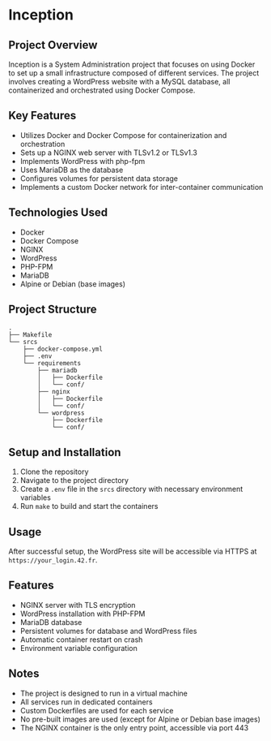 # Inception

## Project Overview

Inception is a System Administration project that focuses on using Docker to set up a small infrastructure composed of different services. The project involves creating a WordPress website with a MySQL database, all containerized and orchestrated using Docker Compose.

## Key Features

- Utilizes Docker and Docker Compose for containerization and orchestration
- Sets up a NGINX web server with TLSv1.2 or TLSv1.3
- Implements WordPress with php-fpm
- Uses MariaDB as the database
- Configures volumes for persistent data storage
- Implements a custom Docker network for inter-container communication

## Technologies Used

- Docker
- Docker Compose
- NGINX
- WordPress
- PHP-FPM
- MariaDB
- Alpine or Debian (base images)

## Project Structure

```
.
├── Makefile
└── srcs
    ├── docker-compose.yml
    ├── .env
    └── requirements
        ├── mariadb
        │   ├── Dockerfile
        │   └── conf/
        ├── nginx
        │   ├── Dockerfile
        │   └── conf/
        └── wordpress
            ├── Dockerfile
            └── conf/
```

## Setup and Installation

1. Clone the repository
2. Navigate to the project directory
3. Create a `.env` file in the `srcs` directory with necessary environment variables
4. Run `make` to build and start the containers

## Usage

After successful setup, the WordPress site will be accessible via HTTPS at `https://your_login.42.fr`.

## Features

- NGINX server with TLS encryption
- WordPress installation with PHP-FPM
- MariaDB database
- Persistent volumes for database and WordPress files
- Automatic container restart on crash
- Environment variable configuration

## Notes

- The project is designed to run in a virtual machine
- All services run in dedicated containers
- Custom Dockerfiles are used for each service
- No pre-built images are used (except for Alpine or Debian base images)
- The NGINX container is the only entry point, accessible via port 443


